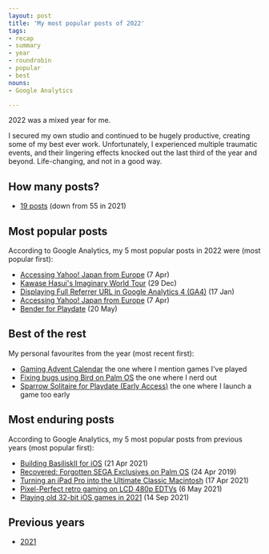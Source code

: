 ```yaml
---
layout: post
title: 'My most popular posts of 2022'
tags:
- recap
- summary
- year
- roundrobin
- popular
- best
nouns:
- Google Analytics

---
```


2022 was a mixed year for me.

I secured my own studio and continued to be hugely productive, creating some of my best ever work. Unfortunately, I experienced multiple traumatic events, and their lingering effects knocked out the last third of the year and beyond. Life-changing, and not in a good way.

## How many posts?
- [19 posts](/search/?q=2022) (down from 55 in 2021)

## Most popular posts
According to Google Analytics, my 5 most popular posts in 2022 were (most popular first):
- [Accessing Yahoo! Japan from Europe](/2022/04/07/accessing-yahoo-japan-from-europe/) (7 Apr) <!-- 2K -->
- [Kawase Hasui's Imaginary World Tour](/2022/12/29/kawase-hasui-imaginary-world-tour/) (29 Dec)
- [Displaying Full Referrer URL in Google Analytics 4 (GA4)](/2022/01/17/displaying-full-referrer-url-in-google-analytics-4-ga4/) (17 Jan)
- [Accessing Yahoo! Japan from Europe](/2022/04/07/accessing-yahoo-japan-from-europe/) (7 Apr)
- [Bender for Playdate](/2022/05/20/bender-for-playdate/) (20 May)

## Best of the rest
My personal favourites from the year (most recent first):
- [Gaming Advent Calendar](/2022/12/26/gaming-advent-calendar/) the one where I mention games I've played
- [Fixing bugs using Bird on Palm OS](/2022/10/07/fixing-bugs-using-bird-on-palm-os/) the one where I nerd out
- [Sparrow Solitaire for Playdate (Early Access)](/2022/07/13/sparrow-solitaire-for-playdate/) the one where I launch a game too early

## Most enduring posts
According to Google Analytics, my 5 most popular posts from previous years (most popular first):
- [Building BasiliskII for iOS](/2021/04/21/building-basiliskii-for-ios/) (21 Apr 2021) <!-- 4K -->
- [Recovered: Forgotten SEGA Exclusives on Palm OS](/2019/04/24/recovered-forgotten-sega-exclusives-on-palm-os/) (24 Apr 2019) <!-- 2K -->
- [Turning an iPad Pro into the Ultimate Classic Macintosh](/2021/04/17/turning-an-ipad-pro-into-the-ultimate-classic-macintosh/) (17 Apr 2021) <!-- 2K -->
- [Pixel-Perfect retro gaming on LCD 480p EDTVs](/2021/05/06/pixel-perfect-retro-gaming-in-480p/) (6 May 2021) <!-- 2K -->
- [Playing old 32-bit iOS games in 2021](/2021/09/14/playing-old-32-bit-ios-games-in-2021/) (14 Sep 2021)

## Previous years
- [2021](/2021/12/31/my-most-popular-posts-of-the-year/)
